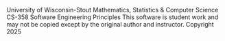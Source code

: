 University of Wisconsin-Stout
Mathematics, Statistics & Computer Science
CS-358 Software Engineering Principles
This software is student work and may not
be copied except by the original author and instructor.
Copyright 2025
